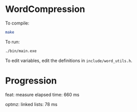 # WordCompression

To compile: 
```bash
make
```

To run:
```bash
./bin/main.exe
```

To edit variables, edit the definitions in `include/word_utils.h`.

# Progression

feat: measure elapsed time: 660 ms

optmz: linked lists: 78 ms